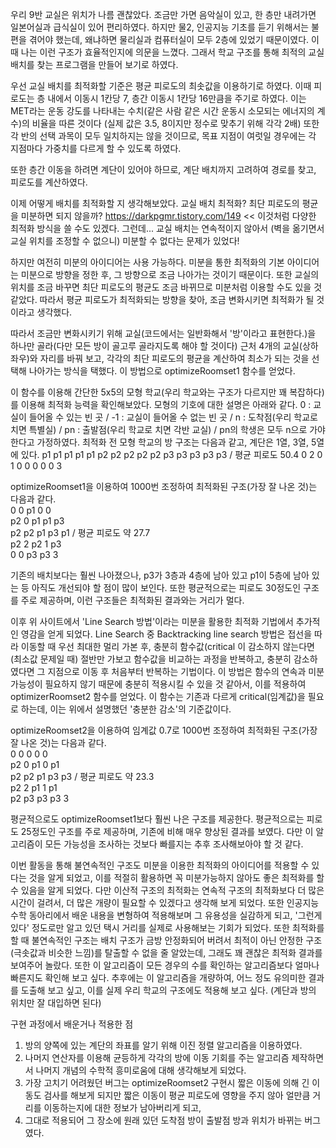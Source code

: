 우리 9반 교실은 위치가 나름 괜찮았다.
조금만 가면 음악실이 있고, 한 층만 내려가면 일본어실과 급식실이 있어 편리하였다.
하지만 물2, 인공지능 기초를 듣기 위해서는 불편을 겪어야 했는데, 왜냐하면 물리실과 컴퓨터실이 모두 2층에 있었기 때문이였다.
이때 나는 이런 구조가 효율적인지에 의문을 느꼈다.
그래서 학교 구조를 통해 최적의 교실 배치를 찾는 프로그램을 만들어 보기로 하였다.

우선 교실 배치를 최적화할 기준은 평균 피로도의 최솟값을 이용하기로 하였다.
이때 피로도는 층 내에서 이동시 1칸당 7, 층간 이동시 1칸당 16만큼을 주기로 하였다.
이는 MET라는 운동 강도를 나타내는 수치(같은 사람 같은 시간 운동시 소모되는 에너지의 계수)의 비율을 따른 것이다 (실제 값은 3.5, 8이지만 정수로 맞추기 위해 각각 2배)
또한 각 반의 선택 과목이 모두 일치하지는 않을 것이므로, 목표 지점이 여럿일 경우에는 각 지점마다 가중치를 다르게 할 수 있도록 하였다.

또한 층간 이동을 하려면 계단이 있어야 하므로, 계단 배치까지 고려하여 경로를 찾고, 피로도를 계산하였다.

이제 어떻게 배치를 최적화할 지 생각해보았다.
교실 배치 최적화? 최단 피로도의 평균을 미분하면 되지 않을까?
https://darkpgmr.tistory.com/149 << 이것처럼 다양한 최적화 방식을 쓸 수도 있겠다.
그런데... 교실 배치는 연속적이지 않아서 (벽을 옮기면서 교실 위치를 조정할 수 없으니) 미분할 수 없다는 문제가 있었다!

하지만 여전히 미분의 아이디어는 사용 가능하다.
미분을 통한 최적화의 기본 아이디어는 미분으로 방향을 정한 후, 그 방향으로 조금 나아가는 것이기 때문이다.
또한 교실의 위치를 조금 바꾸면 최단 피로도의 평균도 조금 바뀌므로 미분처럼 이용할 수도 있을 것 같았다.
따라서 평균 피로도가 최적화되는 방향을 찾아, 조금 변화시키면 최적화가 될 것이라고 생각했다.

따라서 조금만 변화시키기 위해 교실(코드에서는 일반화해서 '방'이라고 표현한다.)을 하나만 골라(다만 모든 방이 골고루 골라지도록 해야 할 것이다) 근처 4개의 교실(상하좌우)와 자리를 바꿔 보고,
각각의 최단 피로도의 평균을 계산하여 최소가 되는 것을 선택해 나아가는 방식을 택했다.
이 방법으로 optimizeRoomset1 함수를 얻었다.

이 함수를 이용해 간단한 5x5의 모형 학교(우리 학교와는 구조가 다르지만 꽤 복잡하다)를 이용해 최적화 능력을 확인해보았다. 모형의 기호에 대한 설명은 아래와 같다.
0 : 교실이 들어올 수 있는 빈 곳 / -1 : 교실이 들어올 수 없는 빈 곳 / n : 도착점(우리 학교로 치면 특별실) / pn : 출발점(우리 학교로 치면 각반 교실) / pn의 학생은 모두 n으로 가야 한다고 가정하였다.
최적화 전 모형 학교의 방 구조는 다음과 같고, 계단은 1열, 3열, 5열에 있다.
p1 p1 p1 p1 p1
p2 p2 p2 p2 p2
p3 p3 p3 p3 p3 / 평균 피로도 50.4
 0  2  0  1  0
 0  0  0  0  3

optimizeRoomset1을 이용하여 1000번 조정하여 최적화된 구조(가장 잘 나온 것)는 다음과 같다.<br/>
0   0 p1  0  0<br/>
p2  0 p1 p1 p3<br/>
p2 p2 p1 p3 p1 / 평균 피로도 약 27.7<br/>
p2  2 p2  1 p3<br/>
 0  0 p3 p3  3<br/>

기존의 배치보다는 훨씬 나아졌으나, p3가 3층과 4층에 남아 있고 p1이 5층에 남아 있는 등 아직도 개선되야 할 점이 많이 보인다.
또한 평균적으로는 피로도 30정도인 구조를 주로 제공하며, 이런 구조들은 최적화된 결과와는 거리가 멀다.

이후 위 사이트에서 'Line Search 방법'이라는 미분을 활용한 최적화 기법에서 추가적인 영감을 얻게 되었다.
Line Search 중 Backtracking line search 방법은 접선을 따라 이동할 때 우선 최대한 멀리 가본 후,
충분히 함수값(critical 이 감소하지 않는다면(최소값 문제일 때) 절반만 가보고 함수값을 비교하는 과정을 반복하고,
충분히 감소하였다면 그 지점으로 이동 후 처음부터 반복하는 기법이다.
이 방법은 함수의 연속과 미분가능성이 필요하지 않기 때문에 충분히 적용시킬 수 있을 것 같아서, 이를 적용하여 optimizerRoomset2 함수를 얻었다.
이 함수는 기존과 다르게 critical(임계값)을 필요로 하는데, 이는 위에서 설명했던 '충분한 감소'의 기준값이다.

optimizeRoomset2을 이용하여 임계값 0.7로 1000번 조정하여 최적화된 구조(가장 잘 나온 것)는 다음과 같다.<br/>
 0  0  0  0  0<br/>
p2  0 p1  0 p1<br/>
p2 p2 p1 p3 p3 / 평균 피로도 약 23.3<br/>
p2  2 p1  1 p1<br/>
p2 p3 p3 p3  3<br/>

평균적으로도 optimizeRoomset1보다 훨씬 나은 구조를 제공한다.
평균적으로는 피로도 25정도인 구조를 주로 제공하며, 기존에 비해 매우 향상된 결과를 보였다.
다만 이 알고리즘이 모든 가능성을 조사하는 것보다 빠를지는 추후 조사해보아야 할 것 같다.

이번 활동을 통해 불연속적인 구조도 미분을 이용한 최적화의 아이디어를 적용할 수 있다는 것을 알게 되었고,
이를 적절히 활용하면 꼭 미분가능하지 않아도 좋은 최적화를 할 수 있음을 알게 되었다.
다만 이산적 구조의 최적화는 연속적 구조의 최적화보다 더 많은 시간이 걸려서, 더 많은 개량이 필요할 수 있겠다고 생각해 보게 되었다.
또한 인공지능 수학 동아리에서 배운 내용을 변형하여 적용해보며 그 유용성을 실감하게 되고, '그런게 있다' 정도로만 알고 있던 택시 거리를 실제로 사용해보는 기회가 되었다.
또한 최적화를 할 때 불연속적인 구조는 배치 구조가 금방 안정화되어 버려서 최적이 아닌 안정한 구조(극솟값과 비슷한 느낌)를 탈출할 수 없을 줄 알았는데,
그래도 꽤 괜찮은 최적화 결과를 보여주어 놀랐다.
또한 이 알고리즘이 모든 경우의 수를 확인하는 알고리즘보다 얼마나 빠른지도 확인해 보고 싶다.
추후에는 이 알고리즘을 개량하여, 어느 정도 유의미한 결과를 도출해 보고 싶고, 이를 실제 우리 학교의 구조에도 적용해 보고 싶다. (계단과 방의 위치만 잘 대입하면 된다)

구현 과정에서 배운거나 적용한 점<br/>
1. 방의 양쪽에 있는 계단의 좌표를 알기 위해 이진 정렬 알고리즘을 이용하였다.<br/>
2. 나머지 연산자를 이용해 균등하게 각각의 방에 이동 기회를 주는 알고리즘 제작하면서 나머지 개념의 수학적 흥미로움에 대해 생각해보게 되었다.<br/>
3. 가장 고치기 어려웠던 버그는 optimizeRoomset2 구현시 짧은 이동에 의해 긴 이동도 검사를 해보게 되지만 짧은 이동이 평균 피로도에 영향을 주지 않아 얼만큼 거리를 이동하는지에 대한 정보가 남아버리게 되고,<br/>
4. 그대로 적용되어 그 장소에 원래 있던 도착점 방이 출발점 방과 위치가 바뀌는 버그였다.<br/>

